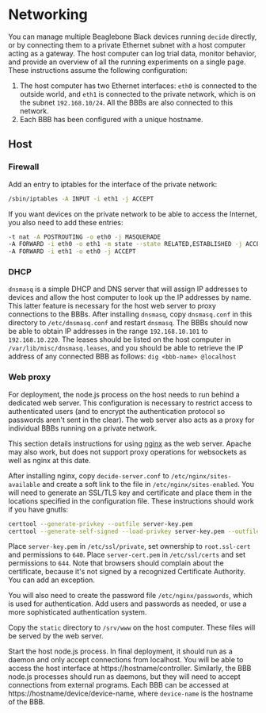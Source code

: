 
# Networking

You can manage multiple Beaglebone Black devices running `decide` directly, or by connecting them to a private Ethernet subnet with a host computer acting as a gateway. The host computer can log trial data, monitor behavior, and provide an overview of all the running experiments on a single page. These instructions assume the following configuration:

1. The host computer has two Ethernet interfaces: `eth0` is connected to the outside world, and `eth1` is connected to the private network, which is on the subnet `192.168.10/24`. All the BBBs are also connected to this network.
2. Each BBB has been configured with a unique hostname.

## Host

### Firewall

Add an entry to iptables for the interface of the private network:

```bash
/sbin/iptables -A INPUT -i eth1 -j ACCEPT
```

If you want devices on the private network to be able to access the Internet, you also need to add these entries:

```bash
-t nat -A POSTROUTING -o eth0 -j MASQUERADE
-A FORWARD -i eth0 -o eth1 -m state --state RELATED,ESTABLISHED -j ACCEPT
-A FORWARD -i eth1 -o eth0 -j ACCEPT
```

### DHCP

`dnsmasq` is a simple DHCP and DNS server that will assign IP addresses to devices and allow the host computer to look up the IP addresses by name. This latter feature is necessary for the host web server to proxy connections to the BBBs.  After installing `dnsmasq`, copy `dnsmasq.conf` in this directory to `/etc/dnsmasq.conf` and restart `dnsmasq`. The BBBs should now be able to obtain IP addresses in the range `192.168.10.101` to `192.168.10.220`. The leases should be listed on the host computer in `/var/lib/misc/dnsmasq.leases`, and you should be able to retrieve the IP address of any connected BBB as follows: `dig <bbb-name> @localhost`

### Web proxy

For deployment, the node.js process on the host needs to run behind a dedicated web server. This configuration is necessary to restrict access to authenticated users (and to encrypt the authentication protocol so passwords aren't sent in the clear).  The web server also acts as a proxy for individual BBBs running on a private network.

This section details instructions for using [nginx](http://nginx.org/) as the web server. Apache may also work, but does not support proxy operations for websockets as well as nginx at this date.

After installing nginx, copy `decide-server.conf` to `/etc/nginx/sites-available` and create a soft link to the file in `/etc/nginx/sites-enabled`. You will need to generate an SSL/TLS key and certificate and place them in the locations specified in the configuration file. These instructions should work if you have gnutls:

```bash
certtool --generate-privkey --outfile server-key.pem
certtool --generate-self-signed --load-privkey server-key.pem --outfile server-cert.pem
```

Place `server-key.pem` in `/etc/ssl/private`, set ownership to `root.ssl-cert` and permissions to `640`. Place `server-cert.pem` in `/etc/ssl/certs` and set permissions to `644`. Note that browsers should complain about the certificate, because it's not signed by a recognized Certificate Authority. You can add an exception.

You will also need to create the password file `/etc/nginx/passwords`, which is
used for authentication. Add users and passwords as needed, or use a more
sophisticated authentication system.

Copy the `static` directory to `/srv/www` on the host computer. These files will be served by the web server.

Start the host node.js process. In final deployment, it should run as a daemon and only accept connections from localhost. You will be able to access the host interface at https://hostname/controller. Similarly, the BBB node.js processes should run as daemons, but they will need to accept connections from external programs. Each BBB can be accessed at https://hostname/device/device-name, where `device-name` is the hostname of the BBB.
